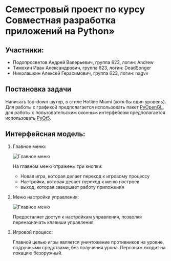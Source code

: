 # Семестровый проект по курсу Совместная разработка приложений на Python»

## Участники:
* Подопросветов Андрей Валерьевич, группа 623, логин: Andrew
* Тимохин Иван Александрович, группа 623, логин: DeadSonger
* Николашкин Алексей Герасимович, группа 623, логин: nagvv

## Постановка задачи
Написать top-down шутер, в стиле Hotline Miami (хотя бы один уровень). 
Для работы с графикой предполагается использовать пакет [PyOpenGL](https://pypi.org/project/PyOpenGL/),
для работы с пользовательским оконным интерфейсом предполагается использовать [PyQt5](https://pypi.org/project/PyQt5/).


## Интерфейсная модель:

1) Главное меню:
   
   ![Главное меню](https://github.com/DeadSonger/cold_ray_norilsk/master/description/main_menu.png)
   
   На главном меню отражены три кнопки:
   * Новая игра, которая делает переход к игровому процессу
   * Настройки, которая делает переход к меню настроек
   * выход, которая завершает работу приложения

2) Меню настройки управления:
    
    ![Главное меню](https://github.com/DeadSonger/cold_ray_norilsk/master/description/settings_menu.png)
    
    Предосталяет доступ к настройкам управления, позволяя переназначать клавиши управления.

3) Игровой процесс:

    Главной целью игры является уничтожение противников на уровне, 
    подручными средствами, без получения урона. Персонаж входит на локацию безоружный.
